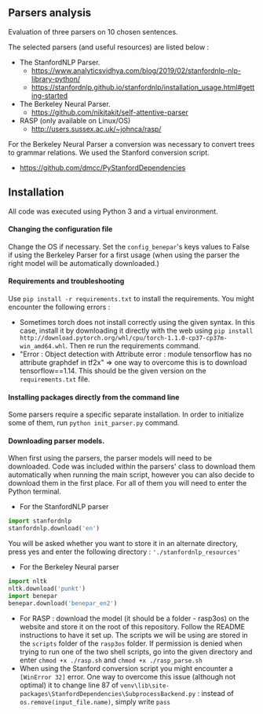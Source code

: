 Parsers analysis
-----------------------

Evaluation of three parsers on 10 chosen sentences.

The selected parsers (and useful resources) are listed below :
- The StanfordNLP Parser. 
    * https://www.analyticsvidhya.com/blog/2019/02/stanfordnlp-nlp-library-python/
    * https://stanfordnlp.github.io/stanfordnlp/installation_usage.html#getting-started
- The Berkeley Neural Parser.
    * https://github.com/nikitakit/self-attentive-parser
- RASP (only available on Linux/OS)
    * http://users.sussex.ac.uk/~johnca/rasp/

For the Berkeley Neural Parser a conversion was necessary to convert trees to grammar relations. We used the Stanford conversion script.
- https://github.com/dmcc/PyStanfordDependencies

Installation
----------------------
All code was executed using Python 3 and a virtual environment.

#### Changing the configuration file
Change the OS if necessary.
Set the `config_benepar`'s keys values to False if using the Berkeley Parser for a first usage (when using the parser the right model will be automatically downloaded.) 

#### Requirements and troubleshooting 
Use `pip install -r requirements.txt` to install the requirements. You might encounter the following errors :
- Sometimes torch does not install correctly using the given syntax. In this case, install it by downloading it directly with the web using `pip install http://download.pytorch.org/whl/cpu/torch-1.1.0-cp37-cp37m-win_amd64.whl`. Then re run the requirements command.
- "Error : Object detection with Attribute error : module tensorflow has no
  attribute graphdef in tf2x" => one way to overcome this is to download tensorflow==1.14. This should be the given version on the `requirements.txt` file.

#### Installing packages directly from the command line
Some parsers require a specific separate installation. In order to initialize some of them, run `python init_parser.py` command.

#### Downloading parser models.
When first using the parsers, the parser models will need to be downloaded. Code was included within the parsers' class to download them automatically when running the main script, however you can also decide to download them in the first place. For all of them you will need to enter the Python terminal.
- For the StanfordNLP parser 
```python
import stanfordnlp
stanfordnlp.download('en')
```
You will be asked whether you want to store it in an alternate directory, press yes and enter the following directory : `'./stanfordnlp_resources'`
- For the Berkeley Neural parser 
```python
import nltk
nltk.download('punkt')
import benepar
benepar.download('benepar_en2')
```
- For RASP : download the model (it should be a folder - rasp3os) on the website and store it on the root of this repository. Follow the README instructions to have it set up. The scripts we will be using are stored in the `scripts` folder of the `rasp3os` folder. If permission is denied when trying to run one of the two shell scripts, go into the given directory and enter `chmod +x ./rasp.sh` and `chmod +x ./rasp_parse.sh`
- When using the Stanford conversion script you might encounter a `[WinError 32]` error. One way to overcome this issue (although not optimal) it to change line 87 of `venv\lib\site-packages\StanfordDependencies\SubprocessBackend.py` : instead of `os.remove(input_file.name)`, simply write `pass`
